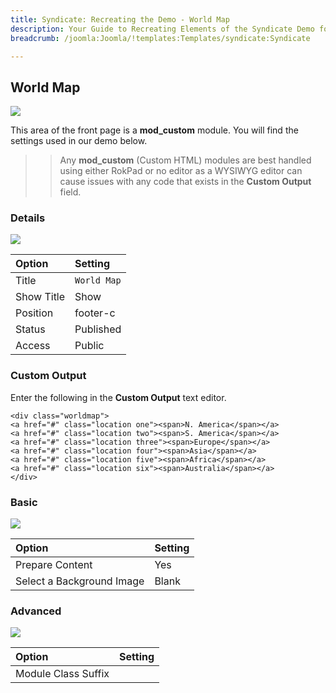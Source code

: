 ```yaml
---
title: Syndicate: Recreating the Demo - World Map
description: Your Guide to Recreating Elements of the Syndicate Demo for Joomla
breadcrumb: /joomla:Joomla/!templates:Templates/syndicate:Syndicate

---
```


World Map
-----

![][demo]

This area of the front page is a **mod_custom** module. You will find the settings used in our demo below.

>> Any **mod_custom** (Custom HTML) modules are best handled using either RokPad or no editor as a WYSIWYG editor can cause issues with any code that exists in the **Custom Output** field.

### Details

![][demo2]

| Option     | Setting       |
| :--------- | :------------ |
| Title      | `World Map`   |
| Show Title | Show          |
| Position   | footer-c      |
| Status     | Published     |
| Access     | Public        |

### Custom Output

Enter the following in the **Custom Output** text editor.

~~~
<div class="worldmap">
<a href="#" class="location one"><span>N. America</span></a>
<a href="#" class="location two"><span>S. America</span></a>
<a href="#" class="location three"><span>Europe</span></a>
<a href="#" class="location four"><span>Asia</span></a>
<a href="#" class="location five"><span>Africa</span></a>
<a href="#" class="location six"><span>Australia</span></a>
</div>
~~~

### Basic

![][demo3]

| Option                    | Setting |  
| :------------------------ | :------ |  
| Prepare Content           | Yes     |  
| Select a Background Image | Blank   |

### Advanced

![][demo4]

| Option              | Setting    |
| :------------------ | :--------- |
| Module Class Suffix |            |

[demo]: assets/demo_11.jpeg
[demo2]: assets/demo_11a.jpeg
[demo3]: assets/demo_11b.jpeg
[demo4]: assets/demo_11c.jpeg
